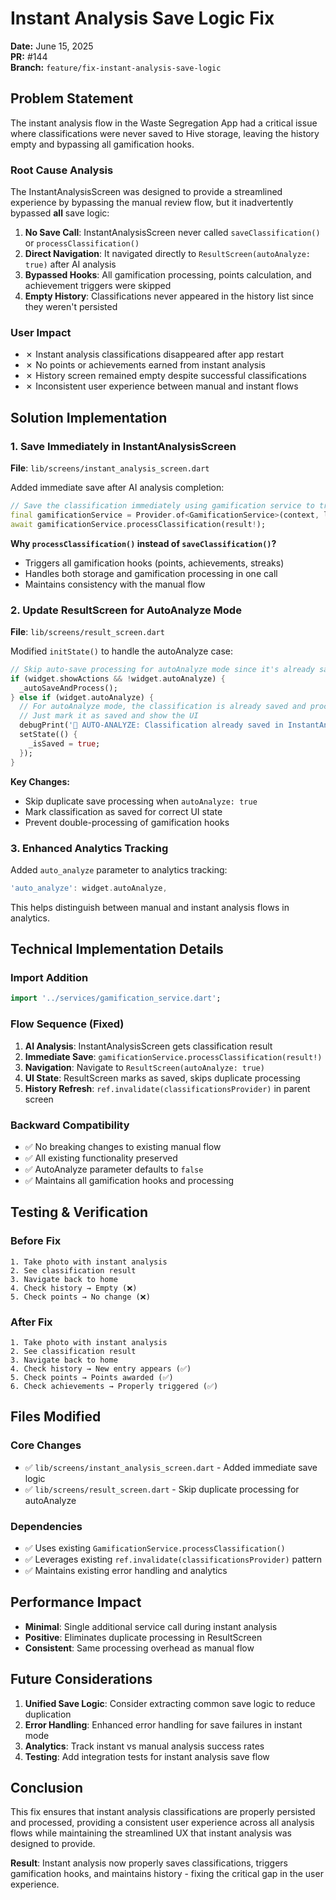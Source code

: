 # Instant Analysis Save Logic Fix

**Date:** June 15, 2025  
**PR:** #144  
**Branch:** `feature/fix-instant-analysis-save-logic`

## Problem Statement

The instant analysis flow in the Waste Segregation App had a critical issue where classifications were never saved to Hive storage, leaving the history empty and bypassing all gamification hooks.

### Root Cause Analysis

The InstantAnalysisScreen was designed to provide a streamlined experience by bypassing the manual review flow, but it inadvertently bypassed **all** save logic:

1. **No Save Call**: InstantAnalysisScreen never called `saveClassification()` or `processClassification()`
2. **Direct Navigation**: It navigated directly to `ResultScreen(autoAnalyze: true)` after AI analysis
3. **Bypassed Hooks**: All gamification processing, points calculation, and achievement triggers were skipped
4. **Empty History**: Classifications never appeared in the history list since they weren't persisted

### User Impact

- ✗ Instant analysis classifications disappeared after app restart
- ✗ No points or achievements earned from instant analysis
- ✗ History screen remained empty despite successful classifications
- ✗ Inconsistent user experience between manual and instant flows

## Solution Implementation

### 1. Save Immediately in InstantAnalysisScreen

**File**: `lib/screens/instant_analysis_screen.dart`

Added immediate save after AI analysis completion:

```dart
// Save the classification immediately using gamification service to trigger all hooks
final gamificationService = Provider.of<GamificationService>(context, listen: false);
await gamificationService.processClassification(result!);
```

**Why `processClassification()` instead of `saveClassification()`?**

- Triggers all gamification hooks (points, achievements, streaks)
- Handles both storage and gamification processing in one call
- Maintains consistency with the manual flow

### 2. Update ResultScreen for AutoAnalyze Mode

**File**: `lib/screens/result_screen.dart`

Modified `initState()` to handle the autoAnalyze case:

```dart
// Skip auto-save processing for autoAnalyze mode since it's already saved in InstantAnalysisScreen
if (widget.showActions && !widget.autoAnalyze) {
  _autoSaveAndProcess();
} else if (widget.autoAnalyze) {
  // For autoAnalyze mode, the classification is already saved and processed
  // Just mark it as saved and show the UI
  debugPrint('🚀 AUTO-ANALYZE: Classification already saved in InstantAnalysisScreen, skipping auto-save');
  setState(() {
    _isSaved = true;
  });
}
```

**Key Changes:**

- Skip duplicate save processing when `autoAnalyze: true`
- Mark classification as saved for correct UI state
- Prevent double-processing of gamification hooks

### 3. Enhanced Analytics Tracking

Added `auto_analyze` parameter to analytics tracking:

```dart
'auto_analyze': widget.autoAnalyze,
```

This helps distinguish between manual and instant analysis flows in analytics.

## Technical Implementation Details

### Import Addition

```dart
import '../services/gamification_service.dart';
```

### Flow Sequence (Fixed)

1. **AI Analysis**: InstantAnalysisScreen gets classification result
2. **Immediate Save**: `gamificationService.processClassification(result!)`
3. **Navigation**: Navigate to `ResultScreen(autoAnalyze: true)`
4. **UI State**: ResultScreen marks as saved, skips duplicate processing
5. **History Refresh**: `ref.invalidate(classificationsProvider)` in parent screen

### Backward Compatibility

- ✅ No breaking changes to existing manual flow
- ✅ All existing functionality preserved
- ✅ AutoAnalyze parameter defaults to `false`
- ✅ Maintains all gamification hooks and processing

## Testing & Verification

### Before Fix

```
1. Take photo with instant analysis
2. See classification result
3. Navigate back to home
4. Check history → Empty (❌)
5. Check points → No change (❌)
```

### After Fix

```
1. Take photo with instant analysis
2. See classification result  
3. Navigate back to home
4. Check history → New entry appears (✅)
5. Check points → Points awarded (✅)
6. Check achievements → Properly triggered (✅)
```

## Files Modified

### Core Changes

- ✅ `lib/screens/instant_analysis_screen.dart` - Added immediate save logic
- ✅ `lib/screens/result_screen.dart` - Skip duplicate processing for autoAnalyze

### Dependencies

- ✅ Uses existing `GamificationService.processClassification()`
- ✅ Leverages existing `ref.invalidate(classificationsProvider)` pattern
- ✅ Maintains existing error handling and analytics

## Performance Impact

- **Minimal**: Single additional service call during instant analysis
- **Positive**: Eliminates duplicate processing in ResultScreen
- **Consistent**: Same processing overhead as manual flow

## Future Considerations

1. **Unified Save Logic**: Consider extracting common save logic to reduce duplication
2. **Error Handling**: Enhanced error handling for save failures in instant mode
3. **Analytics**: Track instant vs manual analysis success rates
4. **Testing**: Add integration tests for instant analysis save flow

## Conclusion

This fix ensures that instant analysis classifications are properly persisted and processed, providing a consistent user experience across all analysis flows while maintaining the streamlined UX that instant analysis was designed to provide.

**Result**: Instant analysis now properly saves classifications, triggers gamification hooks, and maintains history - fixing the critical gap in the user experience.
